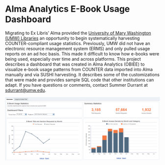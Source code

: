 # Alma Analytics E-Book Usage Dashboard

Migrating to Ex Libris’ Alma provided the [University of Mary Washington (UMW) Libraries](https://libraries.umw.edu) an opportunity to begin systematically harvesting COUNTER-compliant usage statistics. Previously, UMW did not have an electronic resource management system (ERMS) and only pulled usage reports on an ad hoc basis. This made it difficult to know how e-books were being used, especially over time and across platforms. This project describes a dashboard that was created in Alma Analytics (OBIEE) to visualize e-book usage patterns from COUNTER data imported into Alma manually and via SUSHI harvesting. It describes some of the customizations that were made and provides sample SQL code that other institutions can adapt. If you have questions or comments, contact Summer Durrant at <sdurrant@umw.edu>. 

![E-Book Dashboard in Alma Analytics](images/dashboard_overview.PNG "Overview Tab of E-Book Dashboard")
